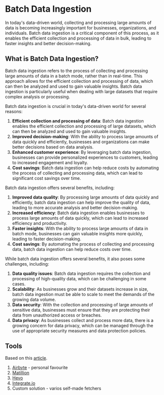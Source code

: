 # Batch Data Ingestion

In today's data-driven world, collecting and processing large amounts of data is becoming increasingly important for businesses, organizations, and individuals. Batch data ingestion is a critical component of this process, as
it enables the efficient collection and processing of data in bulk, leading to faster insights and better
decision-making.

## What is Batch Data Ingestion?

Batch data ingestion refers to the process of collecting and processing large amounts of data in a batch mode,
rather than in real-time. This approach allows for the efficient collection and processing of data, which can then
be analyzed and used to gain valuable insights. Batch data ingestion is particularly useful when dealing with
large datasets that require complex analysis or processing.

Batch data ingestion is crucial in today's data-driven world for several reasons:

1. **Efficient collection and processing of data**: Batch data ingestion enables the efficient collection and
processing of large datasets, which can then be analyzed and used to gain valuable insights.
2. **Improved decision-making**: With the ability to process large amounts of data quickly and efficiently,
businesses and organizations can make better decisions based on data analysis.
3. **Enhanced customer experience**: By leveraging batch data ingestion, businesses can provide personalized
experiences to customers, leading to increased engagement and loyalty.
4. **Cost savings**: Batch data ingestion can help reduce costs by automating the process of collecting and
processing data, which can lead to significant cost savings over time.

Batch data ingestion offers several benefits, including:

1. **Improved data quality**: By processing large amounts of data quickly and efficiently, batch data ingestion
can help improve the quality of data, leading to more accurate analysis and better decision-making.
2. **Increased efficiency**: Batch data ingestion enables businesses to process large amounts of data quickly,
which can lead to increased efficiency and productivity.
3. **Faster insights**: With the ability to process large amounts of data in batch mode, businesses can gain
valuable insights more quickly, leading to faster decision-making.
4. **Cost savings**: By automating the process of collecting and processing data, batch data ingestion can help
reduce costs over time.

While batch data ingestion offers several benefits, it also poses some challenges, including:

1. **Data quality issues**: Batch data ingestion requires the collection and processing of high-quality data,
which can be challenging in some cases.
2. **Scalability**: As businesses grow and their datasets increase in size, batch data ingestion must be able to scale to meet the demands of the growing data volume.
3. **Data security**: With the collection and processing of large amounts of sensitive data, businesses must ensure that they are protecting their data from unauthorized access or breaches.
4. **Data privacy**: As businesses collect and process more data, there is a growing concern for data privacy, which can be managed through the use of appropriate security measures and data protection policies.

## Tools

Based on this [article](https://www.integrate.io/blog/top-data-ingestion-tools/).

1. [Airbyte](https://airbyte.com/) - personal favourite
2. [Matillion](https://www.matillion.com/)
3. [Hevo](https://hevodata.com/)
4. [Integrate.io](https://www.integrate.io/)
4. Custom solution - varios self-made fetchers 